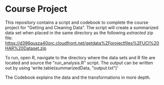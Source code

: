 # Course Project

This repository contains a script and codebook to complete the course project for "Getting and Cleaning Data". The script will create a summarized data set when placed in the same directory as the following *extracted* zip file: 
https://d396qusza40orc.cloudfront.net/getdata%2Fprojectfiles%2FUCI%20HAR%20Dataset.zip

To run, open R, navigate to the directory where the data sets and R file are located and source the "run_analysis.R" script. The output can be written out by using 'write.table(summarizedData, "output.txt")'

The Codebook explains the data and the transformations in more depth.
